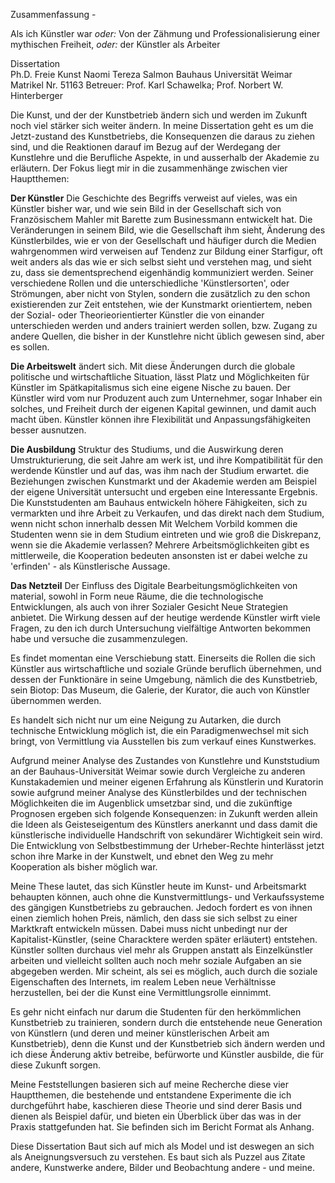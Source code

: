 Zusammenfassung - 

Als ich Künstler war *oder:* Von der Zähmung und Professionalisierung einer mythischen Freiheit, *oder:* der Künstler als Arbeiter 

Dissertation  
Ph.D. Freie Kunst
Naomi Tereza Salmon
Bauhaus Universität Weimar
Matrikel Nr. 51163
Betreuer: Prof. Karl Schawelka; Prof. Norbert W. Hinterberger

Die Kunst, und der der Kunstbetrieb ändern sich und werden im Zukunft noch viel stärker sich weiter ändern. In meine Dissertation geht es um die Jetzt-zustand des 
Kunstbetriebs, die Konsequenzen die daraus zu ziehen sind, und die Reaktionen darauf im Bezug auf der Werdegang der Kunstlehre und die Berufliche Aspekte, in und ausserhalb 
der Akademie zu erläutern. Der Fokus liegt mir in die zusammenhänge zwischen vier Hauptthemen:

**Der Künstler** Die Geschichte des Begriffs verweist auf vieles, was ein Künstler bisher war, und wie sein Bild in der Gesellschaft sich von Französischem Mahler mit 
Barette zum Businessmann entwickelt hat. Die Veränderungen in seinem Bild, wie die Gesellschaft ihm sieht, Änderung des Künstlerbildes, wie er von der Gesellschaft und häufiger durch die 
Medien wahrgenommen wird verweisen auf Tendenz zur Bildung einer Starfigur, oft weit anders als das wie er sich selbst sieht und verstehen mag, und sieht zu, dass sie dementsprechend eigenhändig
kommuniziert werden. Seiner verschiedene Rollen und die unterschiedliche 'Künstlersorten', oder Strömungen, aber nicht von Stylen, sondern die zusätzlich zu den schon existierenden zur Zeit 
entstehen, wie der Kunstmarkt orientiertem, neben der Sozial- oder Theorieorientierter Künstler die von einander unterschieden werden und anders trainiert werden sollen, bzw. Zugang zu andere Quellen, 
die bisher in der Kunstlehre nicht üblich gewesen sind, aber es sollen. 

**Die Arbeitswelt** ändert sich. Mit diese Änderungen durch die globale politische und wirtschaftliche Situation, lässt Platz und Möglichkeiten für Künstler im Spätkapitalismus sich 
eine eigene Nische zu bauen. Der Künstler wird vom nur Produzent auch zum Unternehmer, sogar Inhaber ein solches, und Freiheit durch der eigenen Kapital gewinnen, und damit auch macht üben.
Künstler können ihre Flexibilität und Anpassungsfähigkeiten besser ausnutzen.

**Die Ausbildung** Struktur des Studiums, und die Auswirkung deren Umstrukturierung, die seit Jahre am werk ist, und ihre Kompatibilität für den werdende Künstler und auf das, was ihm nach der 
Studium erwartet. die Beziehungen zwischen Kunstmarkt und der Akademie werden am Beispiel der eigene Universität untersucht und ergeben eine Interessante Ergebnis. Die Kunststudenten am Bauhaus 
entwickeln höhere Fähigkeiten, sich zu vermarkten und ihre Arbeit zu Verkaufen, und das direkt nach dem Studium, wenn nicht schon innerhalb dessen
Mit Welchem Vorbild kommen die Studenten wenn sie in dem Studium eintreten und wie groß die Diskrepanz, wenn sie die Akademie verlassen? Mehrere Arbeitsmöglichkeiten gibt es mittlerweile, 
die Kooperation bedeuten ansonsten ist er dabei welche zu 'erfinden'  - als Künstlerische Aussage.

**Das Netzteil** Der Einfluss des Digitale Bearbeitungsmöglichkeiten von material, sowohl in Form neue Räume, die die technologische Entwicklungen, als auch von ihrer Sozialer Gesicht Neue Strategien anbietet. Die Wirkung dessen
auf der heutige werdende Künstler wirft viele Fragen, zu den ich durch Untersuchung vielfältige Antworten bekommen habe und versuche die zusammenzulegen.

Es findet momentan eine Verschiebung statt. Einerseits die Rollen die sich Künstler aus wirtschaftliche und soziale Gründe beruflich übernehmen, und dessen der Funktionäre 
in seine Umgebung, nämlich die des Kunstbetrieb, sein Biotop: Das Museum, die Galerie, der Kurator, die auch von Künstler übernommen werden.

Es handelt sich nicht nur um eine Neigung zu Autarken, die durch technische Entwicklung möglich ist, die ein Paradigmenwechsel mit sich bringt, von Vermittlung 
via Ausstellen bis zum verkauf eines Kunstwerkes.

Aufgrund meiner Analyse des Zustandes von Kunstlehre und Kunststudium an der Bauhaus-Universität Weimar sowie durch Vergleiche zu anderen 
Kunstakademien und meiner eigenen Erfahrung als Künstlerin und Kuratorin sowie aufgrund meiner Analyse des Künstlerbildes und der technischen 
Möglichkeiten die im Augenblick umsetzbar sind, und die zukünftige Prognosen ergeben sich folgende Konsequenzen: in Zukunft werden allein die 
Ideen als Geisteseigentum des Künstlers anerkannt und dass damit die künstlerische individuelle Handschrift von sekundärer Wichtigkeit sein wird.
Die Entwicklung von Selbstbestimmung der Urheber-Rechte hinterlässt jetzt schon ihre Marke in der Kunstwelt, und ebnet den Weg zu mehr Kooperation
als bisher möglich war.

Meine These lautet, das sich Künstler heute im Kunst- und Arbeitsmarkt behaupten können, auch ohne die Kunstvermittlungs- und Verkaufssysteme des gängigen Kunstbetriebs 
zu gebrauchen. Jedoch fordert es von ihnen einen ziemlich hohen Preis, nämlich, den dass sie sich selbst zu einer Marktkraft entwickeln müssen. Dabei muss nicht
unbedingt nur der Kapitalist-Künstler, (seine Characktere werden später erläutert) entstehen. Künstler sollten durchaus viel mehr als Gruppen anstatt als Einzelkünstler 
arbeiten und vielleicht sollten auch noch mehr soziale Aufgaben an sie abgegeben werden. Mir scheint, als sei es möglich, auch durch die soziale Eigenschaften des Internets,
im realem Leben neue Verhältnisse herzustellen, bei der die Kunst eine Vermittlungsrolle einnimmt. 

Es gehr nicht einfach nur darum die Studenten für den herkömmlichen Kunstbetrieb zu trainieren, sondern durch die entstehende neue Generation von Künstlern (und deren und 
meiner künstlerischen Arbeit am Kunstbetrieb), denn die Kunst und der Kunstbetrieb sich ändern werden und ich diese Änderung aktiv betreibe, 
befürworte und Künstler ausbilde, die für diese Zukunft sorgen.

Meine Feststellungen basieren sich auf meine Recherche diese vier Hauptthemen, die bestehende und entstandene Experimente die ich durchgeführt habe, 
kaschieren diese Theorie und sind derer Basis und dienen als Beispiel dafür, und bieten ein Überblick über das was in der Praxis stattgefunden hat. 
Sie befinden sich im Bericht Format als Anhang.

Diese Dissertation Baut sich auf mich als Model und ist deswegen an sich als Aneignungsversuch zu verstehen. Es baut sich als Puzzel aus Zitate andere, Kunstwerke andere, 
Bilder und Beobachtung andere - und meine.


